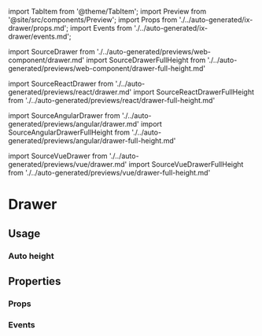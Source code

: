 import TabItem from '@theme/TabItem';
import Preview from '@site/src/components/Preview';
import Props from './../auto-generated/ix-drawer/props.md';
import Events from './../auto-generated/ix-drawer/events.md';

import SourceDrawer from './../auto-generated/previews/web-component/drawer.md'
import SourceDrawerFullHeight from './../auto-generated/previews/web-component/drawer-full-height.md'

import SourceReactDrawer from './../auto-generated/previews/react/drawer.md'
import SourceReactDrawerFullHeight from './../auto-generated/previews/react/drawer-full-height.md'

import SourceAngularDrawer from './../auto-generated/previews/angular/drawer.md'
import SourceAngularDrawerFullHeight from './../auto-generated/previews/angular/drawer-full-height.md'

import SourceVueDrawer from './../auto-generated/previews/vue/drawer.md'
import SourceVueDrawerFullHeight from './../auto-generated/previews/vue/drawer-full-height.md'

# Drawer

## Usage

<Preview name="drawer-full-height" height="24rem">
  <TabItem value="javascript">
    <SourceDrawer />
  </TabItem>
  <TabItem value="react">
    <SourceReactDrawer />
  </TabItem>
  <TabItem value="vue">
    <SourceVueDrawer />
  </TabItem>
  <TabItem value="angular">
    <SourceAngularDrawer />
  </TabItem>
</Preview>

### Auto height

<Preview name="drawer" height="24rem">
  <TabItem value="javascript">
    <SourceDrawerFullHeight />
  </TabItem>
  <TabItem value="react">
    <SourceReactDrawerFullHeight />
  </TabItem>
  <TabItem value="vue">
    <SourceVueDrawer />
  </TabItem>
  <TabItem value="angular">
    <SourceAngularDrawerFullHeight />
  </TabItem>
</Preview>

## Properties

### Props

<Props />

### Events

<Events />
